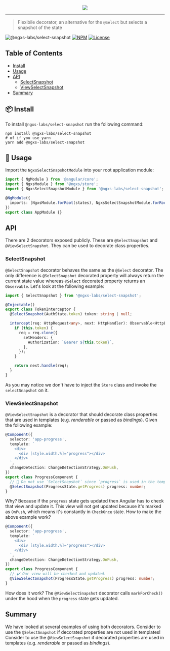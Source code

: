 <p align="center">
  <img src="https://raw.githubusercontent.com/ngxs-labs/emitter/master/docs/assets/logo.png">
</p>

---

> Flexibile decorator, an alternative for the `@Select` but selects a snapshot of the state

![@ngxs-labs/select-snapshot](https://github.com/ngxs-labs/select-snapshot/workflows/@ngxs-labs/select-snapshot/badge.svg)
[![NPM](https://badge.fury.io/js/%40ngxs-labs%2Fselect-snapshot.svg)](https://badge.fury.io/js/%40ngxs-labs%2Fselect-snapshot)
[![License](https://img.shields.io/badge/License-MIT-green.svg)](https://github.com/ngxs-labs/select-snapshot/blob/master/LICENSE)

## Table of Contents

- [Install](#📦-install)
- [Usage](#🔨-usage)
- [API](#api)
  - [SelectSnapshot](#selectsnapshot)
  - [ViewSelectSnapshot](#viewselectsnapshot)
- [Summary](#summary)

## 📦 Install

To install `@ngxs-labs/select-snapshot` run the following command:

```console
npm install @ngxs-labs/select-snapshot
# of if you use yarn
yarn add @ngxs-labs/select-snapshot
```

## 🔨 Usage

Import the `NgxsSelectSnapshotModule` into your root application module:

```typescript
import { NgModule } from '@angular/core';
import { NgxsModule } from '@ngxs/store';
import { NgxsSelectSnapshotModule } from '@ngxs-labs/select-snapshot';

@NgModule({
  imports: [NgxsModule.forRoot(states), NgxsSelectSnapshotModule.forRoot()],
})
export class AppModule {}
```

## API

There are 2 decorators exposed publicly. These are `@SelectSnapshot` and `@ViewSelectSnapshot`. They can be used to decorate class properties.

### SelectSnapshot

`@SelectSnapshot` decorator behaves the same as the `@Select` decorator. The only difference is `@SelectSnapshot` decorated property will always return the current state value whereas `@Select` decorated property returns an `Observable`. Let's look at the following example:

```ts
import { SelectSnapshot } from '@ngxs-labs/select-snapshot';

@Injectable()
export class TokenInterceptor {
  @SelectSnapshot(AuthState.token) token: string | null;

  intercept(req: HttpRequest<any>, next: HttpHandler): Observable<HttpEvent<any>> {
    if (this.token) {
      req = req.clone({
        setHeaders: {
          Authorization: `Bearer ${this.token}`,
        },
      });
    }

    return next.handle(req);
  }
}
```

As you may notice we don't have to inject the `Store` class and invoke the `selectSnapshot` on it.

### ViewSelectSnapshot

`@ViewSelectSnapshot` is a decorator that should decorate class properties that are used in templates (e.g. _renderable_ or passed as _bindings_). Given the following example:

```ts
@Component({
  selector: 'app-progress',
  template: `
    <div>
      <div [style.width.%]="progress"></div>
    </div>
  `,
  changeDetection: ChangeDetectionStrategy.OnPush,
})
export class ProgressComponent {
  // 🚫 Do not use `SelectSnapshot` since `progress` is used in the template.
  @SelectSnapshot(ProgressState.getProgress) progress: number;
}
```

Why? Because if the `progress` state gets updated then Angular has to check that view and update it. This view will not get updated because it's marked as `OnPush`, which means it's constantly in `CheckOnce` state. How to make the above example work?

```ts
@Component({
  selector: 'app-progress',
  template: `
    <div>
      <div [style.width.%]="progress"></div>
    </div>
  `,
  changeDetection: ChangeDetectionStrategy.OnPush,
})
export class ProgressComponent {
  // ✔️ Our view will be checked and updated.
  @ViewSelectSnapshot(ProgressState.getProgress) progress: number;
}
```

How does it work? The `@ViewSelectSnapshot` decorator calls `markForCheck()` under the hood when the `progress` state gets updated.

## Summary

We have looked at several examples of using both decorators. Consider to use the `@SelectSnapshot` if decorated properties are not used in templates! Consider to use the `@ViewSelectSnapshot` if decorated properties are used in templates (e.g. _renderable_ or passed as _bindings_).

